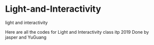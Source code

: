 # Light-and-Interactivity
light and interactivity

Here are all the codes for Light and Interactivity class itp 2019
Done by jasper and YuGuang
